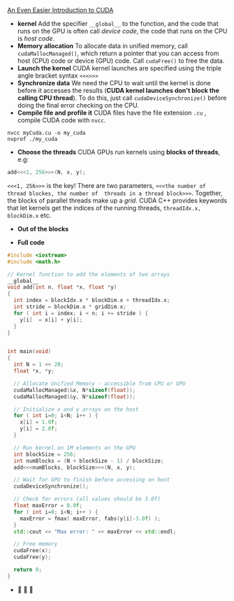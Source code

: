 [An Even Easier Introduction to CUDA](https://devblogs.nvidia.com/parallelforall/even-easier-introduction-cuda/)

- **kernel**
  Add the specifier ```__global__```  to the function, and the code that runs on the GPU is often call _device code_, the code that runs on the CPU is _host code_.
- **Memory allocation**
  To allocate data in unified memory, call ```cudaMallocManaged()```, which return a pointer that you can access from host (CPU) code or device (GPU) code. Call ```cudaFree()``` to free the data.
- **Launch the kernel**
  CUDA kernel launches are specified using the triple angle bracket syntax ```<<<>>>```
- **Synchronize data** 
  We need the CPU to wait until the kernel is done before it accesses the results (**CUDA kernel launches don't block the calling CPU thread**). To do this, just call ```cudaDeviceSynchronize()``` before doing the final error checking on the CPU.
- **Compile file and profile it**
  CUDA files have the file extension ```.cu``` , compile CUDA code with ```nvcc```.
```prompt
nvcc myCuda.cu -o my_cuda
nvprof ./my_cuda
```
- **Choose the threads**
  CUDA GPUs run kernels using **blocks of threads**, e.g:
```cpp
add<<<1, 256>>>(N, x, y);
```
```<<<1, 256>>>``` is the key! There are two parameters, ```<<<the number of thread blockes, the number of  threads in a thread block>>>```. Together, the blocks of parallel threads make up a _grid_. CUDA C++ provides keywords that let kernels get the indices of the running threads, ```threadIdx.x, blockDim.x``` etc. 
- **Out of the blocks**

- **Full code**
```cpp
#include <iostream>
#include <math.h>

// Kernel function to add the elements of two arrays
__global__
void add(int n, float *x, float *y) 
{
  int index = blockIdx.x * blockDim.x + threadIdx.x;
  int stride = blockDim.x * gridDim.x;
  for ( int i = index; i < n; i += stride ) {
    y[i]  = x[i] + y[i];
  }
}


int main(void)
{
  int N = 1 << 20;
  float *x, *y;

  // Allocate Unified Memory - accessible from CPU or GPU
  cudaMallocManaged(&x, N*sizeof(float));
  cudaMallocManaged(&y, N*sizeof(float));

  // Initialize x and y arrays on the host
  for ( int i=0; i<N; i++ ) {
    x[i] = 1.0f;
    y[i] = 2.0f;
  }

  // Run kernel on 1M elements on the GPU
  int blockSize = 256;
  int numBlocks = (N + blockSize - 1) / blockSize;
  add<<<numBlocks, blockSize>>>(N, x, y);

  // Wait for GPU to finish before accessing on host
  cudaDeviceSynchronize();

  // Check for errors (all values should be 3.0f)
  float maxError = 0.0f;
  for ( int i=0; i<N; i++ ) {
    maxError = fmax( maxError, fabs(y[i]-3.0f) );
  } 
  std::cout << "Max error: " << maxError << std::endl;

  // Free memory
  cudaFree(x);
  cudaFree(y);

  return 0;
}
```
- :tada: :tada: :tada: